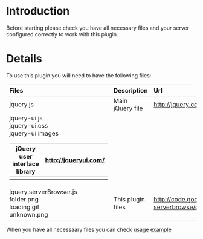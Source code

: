 

# Introduction #

Before starting please check you have all necessary files and your server configured correctly to work with this plugin.


# Details #

To use this plugin you will need to have the following files:

| **Files** | **Description** | **Url** |
|:----------|:----------------|:--------|
| jquery.js | Main jQuery file | http://jquery.com |
| jquery-ui.js <br> jquery-ui.css <br> jquery-ui images <table><thead><th> jQuery user interface library </th><th> <a href='http://jqueryui.com/'>http://jqueryui.com/</a></th></thead><tbody>
<tr><td> jquery.serverBrowser.js <br> folder.png <br> loading.gif <br> unknown.png </td><td> This plugin files </td><td> <a href='http://code.google.com/p/jq-serverbrowse/downloads/list'>http://code.google.com/p/jq-serverbrowse/downloads/list</a> </td></tr></tbody></table>

When you have all necessaary files you can check <a href='Usage.md'>usage example</a>